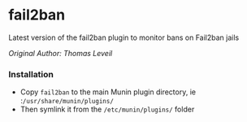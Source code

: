 # fail2ban

Latest version of the fail2ban plugin to monitor bans on Fail2ban jails

*Original Author: Thomas Leveil*

### Installation
- Copy ```fail2ban``` to the main Munin plugin directory, ie :```/usr/share/munin/plugins/```
- Then symlink it from the ```/etc/munin/plugins/``` folder
